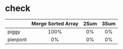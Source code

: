 # check

|        |Merge Sorted Array|2Sum|3Sum|
|--------|:----------------:|:--:|:--:|
|piggy   |100%|0%|0%|
|pierpont|0%|0%|0%|
